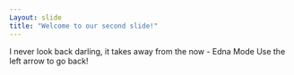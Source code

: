 ```yaml
---
Layout: slide 
title: "Welcome to our second slide!"
--- 
```

I never look back darling, it takes away from the now - Edna Mode 
Use the left arrow to go back! 
